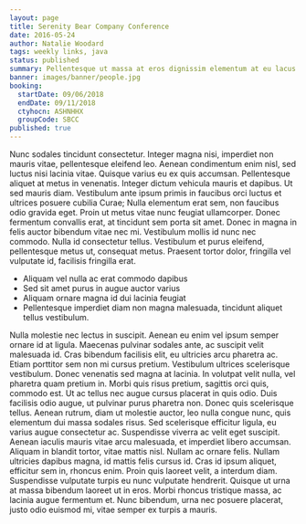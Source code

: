 ```yaml
---
layout: page
title: Serenity Bear Company Conference
date: 2016-05-24
author: Natalie Woodard
tags: weekly links, java
status: published
summary: Pellentesque ut massa at eros dignissim elementum at eu lacus.
banner: images/banner/people.jpg
booking:
  startDate: 09/06/2018
  endDate: 09/11/2018
  ctyhocn: ASHNHHX
  groupCode: SBCC
published: true
---
```

Nunc sodales tincidunt consectetur. Integer magna nisi, imperdiet non mauris vitae, pellentesque eleifend leo. Aenean condimentum enim nisl, sed luctus nisi lacinia vitae. Quisque varius eu ex quis accumsan. Pellentesque aliquet at metus in venenatis. Integer dictum vehicula mauris et dapibus. Ut sed mauris diam. Vestibulum ante ipsum primis in faucibus orci luctus et ultrices posuere cubilia Curae; Nulla elementum erat sem, non faucibus odio gravida eget. Proin ut metus vitae nunc feugiat ullamcorper. Donec fermentum convallis erat, at tincidunt sem porta sit amet. Donec in magna in felis auctor bibendum vitae nec mi. Vestibulum mollis id nunc nec commodo. Nulla id consectetur tellus. Vestibulum et purus eleifend, pellentesque metus ut, consequat metus. Praesent tortor dolor, fringilla vel vulputate id, facilisis fringilla erat.

* Aliquam vel nulla ac erat commodo dapibus
* Sed sit amet purus in augue auctor varius
* Aliquam ornare magna id dui lacinia feugiat
* Pellentesque imperdiet diam non magna malesuada, tincidunt aliquet tellus vestibulum.

Nulla molestie nec lectus in suscipit. Aenean eu enim vel ipsum semper ornare id at ligula. Maecenas pulvinar sodales ante, ac suscipit velit malesuada id. Cras bibendum facilisis elit, eu ultricies arcu pharetra ac. Etiam porttitor sem non mi cursus pretium. Vestibulum ultrices scelerisque vestibulum. Donec venenatis sed magna at lacinia. In volutpat velit nulla, vel pharetra quam pretium in. Morbi quis risus pretium, sagittis orci quis, commodo est. Ut ac tellus nec augue cursus placerat in quis odio. Duis facilisis odio augue, ut pulvinar purus pharetra non. Donec quis scelerisque tellus. Aenean rutrum, diam ut molestie auctor, leo nulla congue nunc, quis elementum dui massa sodales risus.
Sed scelerisque efficitur ligula, eu varius augue consectetur ac. Suspendisse viverra ac velit eget suscipit. Aenean iaculis mauris vitae arcu malesuada, et imperdiet libero accumsan. Aliquam in blandit tortor, vitae mattis nisl. Nullam ac ornare felis. Nullam ultricies dapibus magna, id mattis felis cursus id. Cras id ipsum aliquet, efficitur sem in, rhoncus enim. Proin quis laoreet velit, a interdum diam. Suspendisse vulputate turpis eu nunc vulputate hendrerit. Quisque ut urna at massa bibendum laoreet ut in eros. Morbi rhoncus tristique massa, ac lacinia augue fermentum et. Nunc bibendum, urna nec posuere placerat, justo odio euismod mi, vitae semper ex turpis a mauris.
